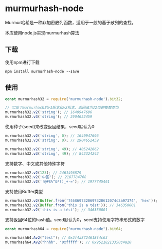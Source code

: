 # murmurhash-node

Murmur哈希是一种非加密散列函数，适用于一般的基于散列的查找。

本库使用node.js实现murmurhash算法

## 下载

使用npm进行下载

```
npm install murmurhash-node --save
```

## 使用

```javascript
const murmurhash32 = require('murmurhash-node').bit32;

// 实现了murmurhash的v1版本和v2版本，返回值为32位的整数类型
murmurhash32.v2('string'); // 1640947696
murmurhash32.v3('string'); // 2904652459
```

使用种子(seed)来改变返回结果，seed默认为0

```javascript
murmurhash32.v2('string', 0); // 1640947696
murmurhash32.v3('string', 0); // 2904652459

murmurhash32.v2('string', 49); // 405242662
murmurhash32.v3('string', 49); // 842324242
```

支持数字、中文或其他特殊字符

```javascript
murmurhash32.v2(123); // 2461496879
murmurhash32.v2('中国'); // 2187784768
murmurhash32.v2('!@#$%^&*()_+-='); // 1977745461
```

支持使用Buffer类型

```javascript
murmurhash32.v2(Buffer.from('7468697320697320612074c3a97374', 'hex')); // 346350001
murmurhash32.v2(Buffer.from('this is a tést')); // 346350001
murmurhash32.v2('this is a tést'); // 346350001
```

支持返回64位的hash值。seed默认为0，seed支持使用字符串形式的数字

```javascript
const murmurhash64 = require("murmurhash-node").bit64;

murmurhash64.Av2("test"); // 0x2f4a8724618f4c63
murmurhash64.Av2("hhhh", '0xfffff'); // 0x95218213350c4a20
```

